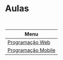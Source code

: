 # Aulas

<br />

| Menu                                                                        |
| --------------------------------------------------------------------------- |
| [Programação Web](https://emalherbi.github.io/aulas/programacao-web/)       |
| [Programação Mobile](https://emalherbi.github.io/aulas/programacao-mobile/) |
